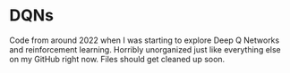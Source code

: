 # DQNs
Code from around 2022 when I was starting to explore Deep Q Networks and reinforcement learning. Horribly unorganized just like everything else on my GitHub right now. Files should get cleaned up soon.
